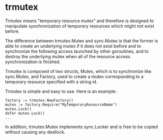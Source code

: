 trmutex
=======

Trmutex means "temporary resource mutex" and therefore is designed to manipulate synchronization of temporary resources which might not exist before. 

The difference between trmutex.Mutex and sync.Mutex is that the former is able to create an underlying mutex if it does not exist before and to synchronize the following access launched by other goroutines, and to destroy the underlying mutex when all of the resource access synchronization is finished.

Trmutex is composed of two structs, Mutex, which is to synchronize like sync.Mutex, and Factory, used to create a mutex corresponding to a temporary resource specified with a string id.

Trmutex is simple and easy to use. Here is an example:


    factory := trmutex.NewFactory()
    mutex := factory.Require("MyTemporaryResourceName")
    mutex.Lock()
    defer mutex.Lock()
    ...


In addition, trmutex.Mutex implements sync.Locker and is free to be copied without causing any deallock.
